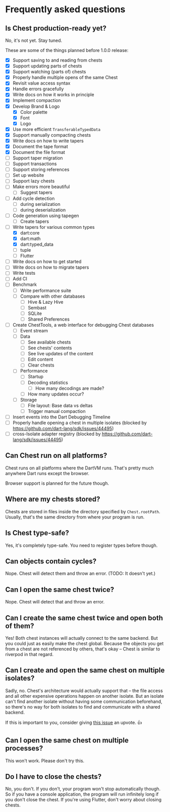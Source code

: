 # Frequently asked questions

## Is Chest production-ready yet?

No, it's not yet.
Stay tuned.

These are some of the things planned before 1.0.0 release:

- [x] Support saving to and reading from chests
- [x] Support updating parts of chests
- [x] Support watching (parts of) chests
- [x] Properly handle multiple opens of the same Chest
- [x] Revisit value access syntax
- [x] Handle errors gracefully
- [x] Write docs on how it works in principle
- [x] Implement compaction
- [x] Develop Brand & Logo
  - [x] Color palette
  - [x] Font
  - [x] Logo
- [x] Use more efficient `TransferableTypedData`
- [x] Support manually compacting chests
- [x] Write docs on how to write tapers
- [x] Document the tape format
- [x] Document the file format
- [ ] Support taper migration
- [ ] Support transactions
- [ ] Support storing references
- [ ] Set up website
- [ ] Support lazy chests
- [ ] Make errors more beautiful
  - [ ] Suggest tapers
- [ ] Add cycle detection
  - [ ] during serialization
  - [ ] during deserialization
- [ ] Code generation using tapegen
  - [ ] Create tapers
- [ ] Write tapers for various common types
  - [x] dart:core
  - [x] dart:math
  - [x] dart:typed_data
  - [ ] tuple
  - [ ] Flutter
- [ ] Write docs on how to get started
- [ ] Write docs on how to migrate tapers
- [ ] Write tests
- [ ] Add CI
- [ ] Benchmark
  - [ ] Write performance suite
  - [ ] Compare with other databases
    - [ ] Hive & Lazy Hive
    - [ ] Sembast
    - [ ] SQLite
    - [ ] Shared Preferences
- [ ] Create ChestTools, a web interface for debugging Chest databases
  - [ ] Event stream
  - [ ] Data
    - [ ] See available chests
    - [ ] See chests' contents
    - [ ] See live updates of the content
    - [ ] Edit content
    - [ ] Clear chests
  - [ ] Performance
    - [ ] Startup
    - [ ] Decoding statistics
      - [ ] How many decodings are made?
    - [ ] How many updates occur?
  - [ ] Storage
    - [ ] File layout: Base data vs deltas
    - [ ] Trigger manual compaction
- [ ] Insert events into the Dart Debugging Timeline
- [ ] Properly handle opening a chest in multiple isolates (blocked by https://github.com/dart-lang/sdk/issues/44495)
- [ ] cross-Isolate adapter registry (blocked by https://github.com/dart-lang/sdk/issues/44495)

## Can Chest run on all platforms?

Chest runs on all platforms where the DartVM runs.
That's pretty much anywhere Dart runs except the browser.

Browser support is planned for the future though.

## Where are my chests stored?

Chests are stored in files inside the directory specified by `Chest.rootPath`.
Usually, that's the same directory from where your program is run.

## Is Chest type-safe?

Yes, it's completely type-safe.
You need to register types before though.

## Can objects contain cycles?

Nope. Chest will detect them and throw an error. (TODO: It doesn't yet.)

## Can I open the same chest twice?

Nope. Chest will detect that and throw an error.

## Can I create the same chest twice and open both of them?

Yes! Both chest instances will actually connect to the same backend.
But you could just as easily make the chest global.
Because the objects you get from a chest are not referenced by others, that's okay – Chest is similar to riverpod in that regard.

## Can I create and open the same chest on multiple isolates?

Sadly, no.
Chest's architecture would actually support that – the file access and all other expensive operations happen on another isolate.
But an isolate can't find another isolate without having some communication beforehand, so there's no way for both isolates to find and communicate with a shared backend.

If this is important to you, consider giving [this issue](https://github.com/dart-lang/sdk/issues/44495) an upvote. 👍

## Can I open the same chest on multiple processes?

This won't work.
Please don't try this.

## Do I have to close the chests?

No, you don't. If you don't, your program won't stop automatically though.
So if you have a console application, the program will run infinitely long if you don't close the chest.
If you're using Flutter, don't worry about closing chests.
